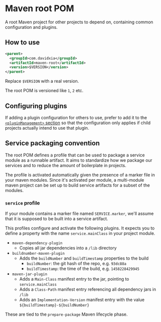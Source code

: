 # Maven root POM

A root Maven project for other projects to depend on, containing common
configuration and plugins.

## How to use

```xml
<parent>
  <groupId>com.davidxia</groupId>
  <artifactId>maven-root</artifactId>
  <version>$VERSION</version>
</parent>
```

Replace `$VERSION` with a real version. 

The root POM is versioned like `1`, `2` etc.

## Configuring plugins

If adding a plugin configuration for others to use, prefer to add it to the
[`<pluginManagement>` section][pluginmanagement] so that the configuration only
applies if child projects actually intend to use that plugin.

[pluginmanagement]: https://maven.apache.org/pom.html#Plugin_Management

## Service packaging convention

The root POM defines a profile that can be used to package a service module
as a runnable artifact. It aims to standardize how we package our services and
to reduce the amount of boilerplate in projects.

The profile is activated automatically given the presence of a marker file
in your maven modules. Since it's activated per module, a multi-module maven
project can be set up to build service artifacts for a subset of the modules.

### `service` profile

If your module contains a marker file named `SERVICE.marker`, we'll assume that it is supposed
to be built into a service artifact.

This profiles configure and activate the following plugins. It expects you to define
a property with the name `service.mainClass` in your project module.

- `maven-dependency-plugin`
  - Copies all jar dependencies into a `/lib` directory
- `buildnumber-maven-plugin`
  - Adds the `buildNumber` and `buildTimestamp` properties to the build
    - `buildNumber`: the git hash of the repo, e.g. `93dc88a`
    - `buildTimestamp`: the time of the build, e.g. `1458228429945`
- `maven-jar-plugin`
  - Adds a `Main-Class` manifest entry to the jar, pointing to `service.mainClass`
  - Adds a `Class-Path` manifest entry referencing all dependency jars in `/lib`
  - Adds an `Implementation-Version` manifest entry with the value `${buildTimestamp}-${buildNumber}`

These are tied to the `prepare-package` Maven lifecycle phase.
